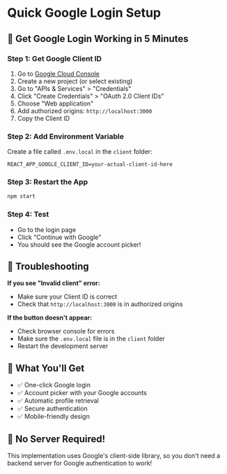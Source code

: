 # Quick Google Login Setup

## 🚀 Get Google Login Working in 5 Minutes

### Step 1: Get Google Client ID
1. Go to [Google Cloud Console](https://console.cloud.google.com/)
2. Create a new project (or select existing)
3. Go to "APIs & Services" > "Credentials"
4. Click "Create Credentials" > "OAuth 2.0 Client IDs"
5. Choose "Web application"
6. Add authorized origins: `http://localhost:3000`
7. Copy the Client ID

### Step 2: Add Environment Variable
Create a file called `.env.local` in the `client` folder:

```env
REACT_APP_GOOGLE_CLIENT_ID=your-actual-client-id-here
```

### Step 3: Restart the App
```bash
npm start
```

### Step 4: Test
- Go to the login page
- Click "Continue with Google"
- You should see the Google account picker!

## 🔧 Troubleshooting

**If you see "Invalid client" error:**
- Make sure your Client ID is correct
- Check that `http://localhost:3000` is in authorized origins

**If the button doesn't appear:**
- Check browser console for errors
- Make sure the `.env.local` file is in the `client` folder
- Restart the development server

## 📱 What You'll Get

- ✅ One-click Google login
- ✅ Account picker with your Google accounts
- ✅ Automatic profile retrieval
- ✅ Secure authentication
- ✅ Mobile-friendly design

## 🎯 No Server Required!

This implementation uses Google's client-side library, so you don't need a backend server for Google authentication to work!




